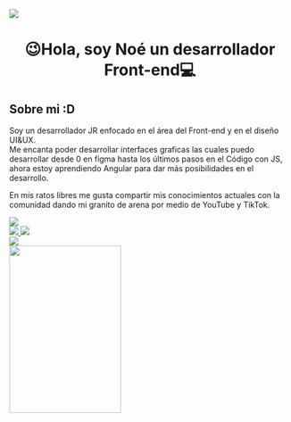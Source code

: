 <div>
  <img src="https://media.licdn.com/dms/image/D4E16AQGOPsdtbp1_8A/profile-displaybackgroundimage-shrink_350_1400/0/1666156626860?e=1710374400&v=beta&t=uGtJiE28esA8LulKPl8SecPP_YYEDAL8ERFzqrTUUKM">
</div>
<h1 align="center">😉Hola, soy Noé un desarrollador Front-end💻​</h1>
<h2> Sobre mi :D</h2>
<p>
  Soy un desarrollador JR enfocado en el área del Front-end y en el diseño UI&UX.<br>
  Me encanta poder desarrollar interfaces graficas las cuales puedo desarrollar desde 0 en figma hasta los últimos pasos en el Código con JS, ahora estoy aprendiendo
  Angular para dar más posibilidades en el desarrollo.
</p>
<div>
  <p>
    En mis ratos libres me gusta compartir mis conocimientos actuales con la comunidad dando mi granito de arena por medio de YouTube y TikTok.
  </p>
  <a href="https://www.youtube.com/@neocode5628">
    <img src="https://img.shields.io/badge/NeoCode-YouTube-red">
  </a>
  <br>
  <a href="https://www.youtube.com/watch?v=Peq23kehVUs&t=226s">
    <img src="https://i.ytimg.com/an_webp/Peq23kehVUs/mqdefault_6s.webp?du=3000&sqp=CJ7s_awG&rs=AOn4CLBXXRwGu9odExvrD2Q4WOZHfI9h2w">
  </a>
  <a href="https://www.youtube.com/watch?v=iq2q8MPuugY">
    <img src="https://i.ytimg.com/an_webp/iq2q8MPuugY/mqdefault_6s.webp?du=3000&sqp=CIjZ_awG&rs=AOn4CLCEEhVCF1nk5bBv5f9psije4tFsRA">
  </a>
  <br>
  <a href="https://www.tiktok.com/@neo.code?is_from_webapp=1&sender_device=pc">
    <img src="https://img.shields.io/badge/NeoCode-TikTok-blue">
  </a>
  <br>
  <a href="https://www.tiktok.com/@neo.code/video/7322277455031438598?is_from_webapp=1">
    <img width="200" height="300" src="https://p16-sign-va.tiktokcdn.com/obj/tos-maliva-p-0068/beeb1a407f624be3929e93bf859112ec_1704850576?x-expires=1705122000&x-signature=6FCnWQL0I802ty0zCHPfF29P5D4%3D">
  </a>
</div>
<!--
**noefernando/noefernando** is a ✨ _special_ ✨ repository because its `README.md` (this file) appears on your GitHub profile.

Here are some ideas to get you started:

- 🔭 I’m currently working on ...
- 🌱 I’m currently learning ...
- 👯 I’m looking to collaborate on ...
- 🤔 I’m looking for help with ...
- 💬 Ask me about ...
- 📫 How to reach me: ...
- 😄 Pronouns: ...
- ⚡ Fun fact: ...
-->
